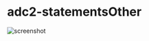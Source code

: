 # adc2-statementsOther

![screenshot](https://support.askia.com/hc/en-us/article_attachments/200047302/adc2_Statement_Other.png)

